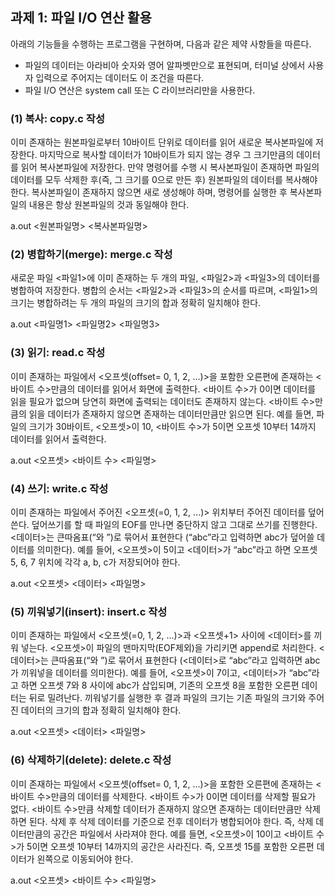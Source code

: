 ## 과제 1: 파일 I/O 연산 활용
아래의 기능들을 수행하는 프로그램을 구현하며, 다음과 같은 제약 사항들을 따른다.
- 파일의 데이터는 아라비아 숫자와 영어 알파벳만으로 표현되며, 터미널 상에서 사용자 입력으로 주어지는 데이터도 이 조건을 따른다.
- 파일 I/O 연산은 system call 또는 C 라이브러리만을 사용한다.

### (1) 복사: copy.c 작성
이미 존재하는 원본파일로부터 10바이트 단위로 데이터를 읽어 새로운 복사본파일에 저장한다. 마지막으로 복사할 데이터가 10바이트가 되지 않는 경우 그 크기만큼의 데이터를 읽어 복사본파일에 저장한다. 만약 명령어를 수행 시 복사본파일이 존재하면 파일의 데이터를 모두 삭제한 후(즉, 그 크기를 0으로 만든 후) 원본파일의 데이터를 복사해야 한다. 복사본파일이 존재하지 않으면 새로 생성해야 하며, 명령어를 실행한 후 복사본파일의 내용은 항상 원본파일의 것과 동일해야 한다.
    
a.out <원본파일명> <복사본파일명>

### (2) 병합하기(merge): merge.c 작성
새로운 파일 <파일1>에 이미 존재하는 두 개의 파일, <파일2>과 <파일3>의 데이터를 병합하여 저장한다. 병합의 순서는 <파일2>과 <파일3>의 순서를 따르며, <파일1>의 크기는 병합하려는 두 개의 파일의 크기의 합과 정확히 일치해야 한다.

a.out <파일명1> <파일명2> <파일명3>

### (3) 읽기: read.c 작성
이미 존재하는 파일에서 <오프셋(offset= 0, 1, 2, ...)>을 포함한 오른편에 존재하는 <바이트 수>만큼의 데이터를 읽어서 화면에 출력한다. <바이트 수>가 0이면 데이터를 읽을 필요가 없으며 당연히 화면에 출력되는 데이터도 존재하지 않는다. <바이트 수>만큼의 읽을 데이터가 존재하지 않으면 존재하는 데이터만큼만 읽으면 된다. 예를 들면, 파일의 크기가 30바이트, <오프셋>이 10, <바이트 수>가 5이면 오프셋 10부터 14까지 데이터를 읽어서 출력한다.

a.out <오프셋> <바이트 수> <파일명>

### (4) 쓰기: write.c 작성
이미 존재하는 파일에서 주어진 <오프셋(=0, 1, 2, ...)> 위치부터 주어진 데이터를 덮어쓴다. 덮어쓰기를 할 때 파일의 EOF를 만나면 중단하지 않고 그대로 쓰기를 진행한다. <데이터>는 큰따옴표(“와 ”)로 묶어서 표현한다 (“abc”라고 입력하면 abc가 덮어쓸 데이터를 의미한다). 예를 들어, <오프셋>이 5이고 <데이터>가 “abc”라고 하면 오프셋 5, 6, 7 위치에 각각 a, b, c가 저장되어야 한다.

a.out <오프셋> <데이터> <파일명>

### (5) 끼워넣기(insert): insert.c 작성
이미 존재하는 파일에서 <오프셋(=0, 1, 2, ...)>과 <오프셋+1> 사이에 <데이터>를 끼워 넣는다. <오프셋>이 파일의 맨마지막(EOF제외)을 가리키면 append로 처리한다. <데이터>는 큰따옴표(“와 ”)로 묶어서 표현한다 (<데이터>로 “abc”라고 입력하면 abc가 끼워넣을 데이터를 의미한다). 예를 들어, <오프셋>이 7이고, <데이터>가 “abc”라고 하면 오프셋 7와 8 사이에 abc가 삽입되며, 기존의 오프셋 8을 포함한 오른편 데이터는 뒤로 밀려난다. 끼워넣기를 실행한 후 결과 파일의 크기는 기존 파일의 크기와 주어진 데이터의 크기의 합과 정확히 일치해야 한다.

a.out <오프셋> <데이터> <파일명>

### (6) 삭제하기(delete): delete.c 작성
이미 존재하는 파일에서 <오프셋(offset= 0, 1, 2, ...)>을 포함한 오른편에 존재하는 <바이트 수>만큼의 데이터를 삭제한다. <바이트 수>가 0이면 데이터를 삭제할 필요가 없다. <바이트 수>만큼 삭제할 데이터가 존재하지 않으면 존재하는 데이터만큼만 삭제하면 된다. 삭제 후 삭제 데이터를 기준으로 전후 데이터가 병합되어야 한다. 즉, 삭제 데이터만큼의 공간은 파일에서 사라져야 한다. 예를 들면, <오프셋>이 10이고 <바이트 수>가 5이면 오프셋 10부터 14까지의 공간은 사라진다. 즉, 오프셋 15를 포함한 오른편 데이터가 왼쪽으로 이동되어야 한다.

a.out <오프셋> <바이트 수> <파일명>
